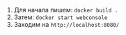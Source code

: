1. Для начала пишем:
  ```docker build .```
2. Затем:
```docker start webconsole```
3. Заходим на
```http://localhost:8080/```
